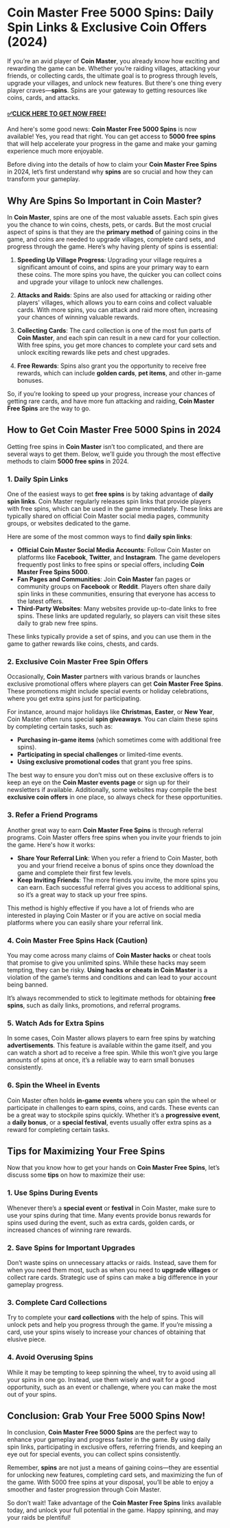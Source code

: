 # Coin Master Free 5000 Spins: Daily Spin Links & Exclusive Coin Offers (2024)

If you’re an avid player of **Coin Master**, you already know how exciting and rewarding the game can be. Whether you’re raiding villages, attacking your friends, or collecting cards, the ultimate goal is to progress through levels, upgrade your villages, and unlock new features. But there's one thing every player craves—**spins**. Spins are your gateway to getting resources like coins, cards, and attacks.

#### [✅CLICK HERE TO GET NOW FREE!](https://edris2025.github.io/spins/)

And here's some good news: **Coin Master Free 5000 Spins** is now available! Yes, you read that right. You can get access to **5000 free spins** that will help accelerate your progress in the game and make your gaming experience much more enjoyable.

Before diving into the details of how to claim your **Coin Master Free Spins** in 2024, let’s first understand why **spins** are so crucial and how they can transform your gameplay.

## Why Are Spins So Important in Coin Master?

In **Coin Master**, spins are one of the most valuable assets. Each spin gives you the chance to win coins, chests, pets, or cards. But the most crucial aspect of spins is that they are the **primary method** of gaining coins in the game, and coins are needed to upgrade villages, complete card sets, and progress through the game. Here’s why having plenty of spins is essential:

1. **Speeding Up Village Progress**: Upgrading your village requires a significant amount of coins, and spins are your primary way to earn these coins. The more spins you have, the quicker you can collect coins and upgrade your village to unlock new challenges.

2. **Attacks and Raids**: Spins are also used for attacking or raiding other players' villages, which allows you to earn coins and collect valuable cards. With more spins, you can attack and raid more often, increasing your chances of winning valuable rewards.

3. **Collecting Cards**: The card collection is one of the most fun parts of **Coin Master**, and each spin can result in a new card for your collection. With free spins, you get more chances to complete your card sets and unlock exciting rewards like pets and chest upgrades.

4. **Free Rewards**: Spins also grant you the opportunity to receive free rewards, which can include **golden cards**, **pet items**, and other in-game bonuses.

So, if you’re looking to speed up your progress, increase your chances of getting rare cards, and have more fun attacking and raiding, **Coin Master Free Spins** are the way to go.

## How to Get Coin Master Free 5000 Spins in 2024

Getting free spins in **Coin Master** isn’t too complicated, and there are several ways to get them. Below, we’ll guide you through the most effective methods to claim **5000 free spins** in 2024. 

### 1. **Daily Spin Links**

One of the easiest ways to get **free spins** is by taking advantage of **daily spin links**. Coin Master regularly releases spin links that provide players with free spins, which can be used in the game immediately. These links are typically shared on official Coin Master social media pages, community groups, or websites dedicated to the game.

Here are some of the most common ways to find **daily spin links**:

- **Official Coin Master Social Media Accounts**: Follow Coin Master on platforms like **Facebook**, **Twitter**, and **Instagram**. The game developers frequently post links to free spins or special offers, including **Coin Master Free Spins 5000**.
- **Fan Pages and Communities**: Join **Coin Master** fan pages or community groups on **Facebook** or **Reddit**. Players often share daily spin links in these communities, ensuring that everyone has access to the latest offers.
- **Third-Party Websites**: Many websites provide up-to-date links to free spins. These links are updated regularly, so players can visit these sites daily to grab new free spins.

These links typically provide a set of spins, and you can use them in the game to gather rewards like coins, chests, and cards.

### 2. **Exclusive Coin Master Free Spin Offers**

Occasionally, **Coin Master** partners with various brands or launches exclusive promotional offers where players can get **Coin Master Free Spins**. These promotions might include special events or holiday celebrations, where you get extra spins just for participating.

For instance, around major holidays like **Christmas**, **Easter**, or **New Year**, Coin Master often runs special **spin giveaways**. You can claim these spins by completing certain tasks, such as:

- **Purchasing in-game items** (which sometimes come with additional free spins).
- **Participating in special challenges** or limited-time events.
- **Using exclusive promotional codes** that grant you free spins.

The best way to ensure you don’t miss out on these exclusive offers is to keep an eye on the **Coin Master events page** or sign up for their newsletters if available. Additionally, some websites may compile the best **exclusive coin offers** in one place, so always check for these opportunities.

### 3. **Refer a Friend Programs**

Another great way to earn **Coin Master Free Spins** is through referral programs. Coin Master offers free spins when you invite your friends to join the game. Here's how it works:

- **Share Your Referral Link**: When you refer a friend to Coin Master, both you and your friend receive a bonus of spins once they download the game and complete their first few levels.
- **Keep Inviting Friends**: The more friends you invite, the more spins you can earn. Each successful referral gives you access to additional spins, so it’s a great way to stack up your free spins.

This method is highly effective if you have a lot of friends who are interested in playing Coin Master or if you are active on social media platforms where you can easily share your referral link.

### 4. **Coin Master Free Spins Hack (Caution)**

You may come across many claims of **Coin Master hacks** or cheat tools that promise to give you unlimited spins. While these hacks may seem tempting, they can be risky. **Using hacks or cheats in Coin Master** is a violation of the game’s terms and conditions and can lead to your account being banned.

It’s always recommended to stick to legitimate methods for obtaining **free spins**, such as daily links, promotions, and referral programs.

### 5. **Watch Ads for Extra Spins**

In some cases, Coin Master allows players to earn free spins by watching **advertisements**. This feature is available within the game itself, and you can watch a short ad to receive a free spin. While this won’t give you large amounts of spins at once, it’s a reliable way to earn small bonuses consistently.

### 6. **Spin the Wheel in Events**

Coin Master often holds **in-game events** where you can spin the wheel or participate in challenges to earn spins, coins, and cards. These events can be a great way to stockpile spins quickly. Whether it’s a **progressive event**, a **daily bonus**, or a **special festival**, events usually offer extra spins as a reward for completing certain tasks.

## Tips for Maximizing Your Free Spins

Now that you know how to get your hands on **Coin Master Free Spins**, let’s discuss some **tips** on how to maximize their use:

### 1. **Use Spins During Events**
Whenever there’s a **special event** or **festival** in Coin Master, make sure to use your spins during that time. Many events provide bonus rewards for spins used during the event, such as extra cards, golden cards, or increased chances of winning rare rewards.

### 2. **Save Spins for Important Upgrades**
Don’t waste spins on unnecessary attacks or raids. Instead, save them for when you need them most, such as when you need to **upgrade villages** or collect rare cards. Strategic use of spins can make a big difference in your gameplay progress.

### 3. **Complete Card Collections**
Try to complete your **card collections** with the help of spins. This will unlock pets and help you progress through the game. If you’re missing a card, use your spins wisely to increase your chances of obtaining that elusive piece.

### 4. **Avoid Overusing Spins**
While it may be tempting to keep spinning the wheel, try to avoid using all your spins in one go. Instead, use them wisely and wait for a good opportunity, such as an event or challenge, where you can make the most out of your spins.

## Conclusion: Grab Your Free 5000 Spins Now!

In conclusion, **Coin Master Free 5000 Spins** are the perfect way to enhance your gameplay and progress faster in the game. By using daily spin links, participating in exclusive offers, referring friends, and keeping an eye out for special events, you can collect spins consistently.

Remember, **spins** are not just a means of gaining coins—they are essential for unlocking new features, completing card sets, and maximizing the fun of the game. With 5000 free spins at your disposal, you’ll be able to enjoy a smoother and faster progression through Coin Master.

So don’t wait! Take advantage of the **Coin Master Free Spins** links available today, and unlock your full potential in the game. Happy spinning, and may your raids be plentiful!
